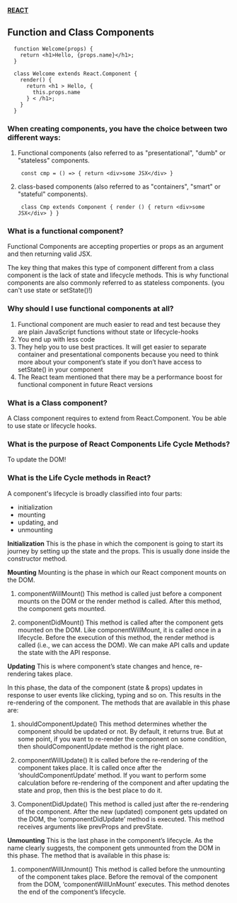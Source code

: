 [**REACT**](./react.md)


## Function and Class Components

      function Welcome(props) {
        return <h1>Hello, {props.name}</h1>;
      }
    
      class Welcome extends React.Component {
        render() {
          return <h1 > Hello, {
            this.props.name
          } < /h1>;
        }
      }


### When creating components, you have the choice between two different ways:

1. Functional components (also referred to as "presentational", "dumb" or "stateless" components.

        const cmp = () => { return <div>some JSX</div> }

2. class-based components (also referred to as "containers", "smart" or "stateful" components).

        class Cmp extends Component { render () { return <div>some JSX</div> } }
        
        
### What is a functional component?

Functional Components are accepting properties or props as an argument and then returning valid JSX. 

The key thing that makes this type of component different from a class component is the lack of state and lifecycle methods. This is why functional components are also commonly referred to as stateless components.
(you can't use state or setState()!)


### Why should I use functional components at all?

1. Functional component are much easier to read and test because they are plain JavaScript functions without state or lifecycle-hooks
2. You end up with less code
3. They help you to use best practices. It will get easier to separate container and presentational components because you need to think    more about your component’s state if you don’t have access to setState() in your component
4. The React team mentioned that there may be a performance boost for functional component in future React versions



### What is a Class component?

A Class component requires to extend from React.Component. You be able to use state or lifecycle hooks.


### What is the purpose of React Components Life Cycle Methods?

To update the DOM!

### What is the Life Cycle methods in React?

A component's lifecycle is broadly classified into four parts:
* initialization
* mounting
* updating, and
* unmounting

**Initialization**
This is the phase in which the component is going to start its journey by setting up the state and the props. This is usually done inside the constructor method.

**Mounting**
Mounting is the phase in which our React component mounts on the DOM.

1. componentWillMount()
This method is called just before a component mounts on the DOM or the render method is called. After this method, the component gets mounted.

2. componentDidMount()
This method is called after the component gets mounted on the DOM. Like componentWillMount, it is called once in a lifecycle. Before the execution of this method, the render method is called (i.e., we can access the DOM). We can make API calls and update the state with the API response.

**Updating**
This is where component’s state changes and hence, re-rendering takes place.

In this phase, the data of the component (state & props) updates in response to user events like clicking, typing and so on. This results in the re-rendering of the component. The methods that are available in this phase are:

1. shouldComponentUpdate()
This method determines whether the component should be updated or not. By default, it returns true. But at some point, if you want to re-render the component on some condition, then shouldComponentUpdate method is the right place.

2. componentWillUpdate()
It is called before the re-rendering of the component takes place. It is called once after the ‘shouldComponentUpdate’ method. If you want to perform some calculation before re-rendering of the component and after updating the state and prop, then this is the best place to do it.

3. ComponentDidUpdate()
This method is called just after the re-rendering of the component. After the new (updated) component gets updated on the DOM, the ‘componentDidUpdate’ method is executed. This method receives arguments like prevProps and prevState.

**Unmounting**
This is the last phase in the component’s lifecycle. As the name clearly suggests, the component gets unmounted from the DOM in this phase. The method that is available in this phase is:

1.  componentWillUnmount()
This method is called before the unmounting of the component takes place. Before the removal of the component from the DOM, ‘componentWillUnMount’ executes. This method denotes the end of the component’s lifecycle.

